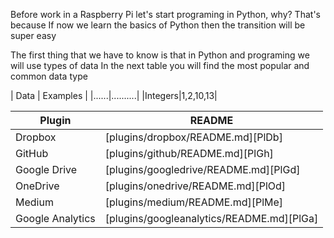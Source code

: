 Before work in a Raspberry Pi let's start programing in Python, why?
That's because If now we learn the basics of Python then the transition will be super easy

The first thing that we have to know is that in Python and programing we will use types of data
In the next table you will find the most popular and common data type 

| Data | Examples |
|......|..........|
|Integers|1,2,10,13|


| Plugin | README |
| ------ | ------ |
| Dropbox | [plugins/dropbox/README.md][PlDb] |
| GitHub | [plugins/github/README.md][PlGh] |
| Google Drive | [plugins/googledrive/README.md][PlGd] |
| OneDrive | [plugins/onedrive/README.md][PlOd] |
| Medium | [plugins/medium/README.md][PlMe] |
| Google Analytics | [plugins/googleanalytics/README.md][PlGa] |


